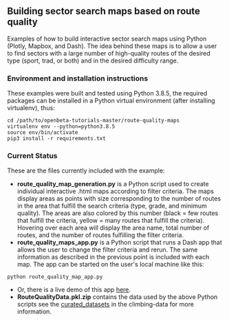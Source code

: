 ## Building sector search maps based on route quality

Examples of how to build interactive sector search maps using Python (Plotly, Mapbox, and Dash). The idea behind these maps is to allow a user to find
sectors with a large number of high-quality routes of the desired type (sport, trad, or both) and in the desired difficulty range.

### Environment and installation instructions

These examples were built and tested using Python 3.8.5, the required packages can be installed in a Python virtual environment (after installing virtualenv), thus:

```
cd /path/to/openbeta-tutorials-master/route-quality-maps
virtualenv env --python=python3.8.5
source env/bin/activate
pip3 install -r requirements.txt
```

### Current Status

These are the files currently included with the example:
* __route_quality_map_generation.py__ is a Python script used to create individual interactive .html maps according to filter criteria. The maps display 
areas as points with size corresponding to the number of routes in the area that fulfill the search criteria (type, grade, and minimum quality). 
The areas are also colored by this number (black = few routes that fulfill the criteria, yellow = many routes that fulfill the criteria). Hovering over
each area will display the area name, total number of routes, and the number of routes fulfilling the filter criteria.
* __route_quality_maps_app.py__ is a Python script that runs a Dash app that allows the user to change the filter criteria and rerun. The same information
as described in the previous point is included with each map. The app can be started on the user's local machine like this:
```
python route_quality_map_app.py
```
* Or, there is a live demo of this app [here](https://rqm.openbeta.io/).
* __RouteQualityData.pkl.zip__ contains the data used by the above Python scripts see the [curated_datasets](https://github.com/OpenBeta/climbing-data/tree/main/curated_datasets) 
in the climbing-data for more information.
